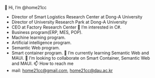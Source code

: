 👋 Hi, I’m @home21cc
  - Director of Smart Logistics Research Center at Dong-A University
  - Director of University Research Park at Dong-A University
  - CEO at Factory Research Center
👀 I’m interested in C#.
  - Business program(ERP, MES, POP).
  - Machine learning program.
  - Artificial intelligence program.
  - Semantic Web program.
  - Smart container program.
🌱 I’m currently learning Semantic Web and MAUI.
💞️ I’m looking to collaborate on Smart Container, Semantic Web and MAUI.
📫 How to reach me
  - mail: home21cc@gmail.com, home21cc@dau.ac.kr
